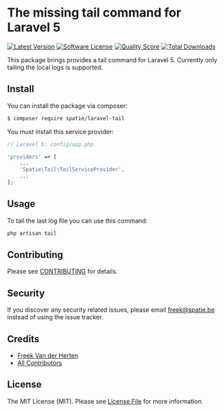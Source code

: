 # The missing tail command for Laravel 5

[![Latest Version](https://img.shields.io/github/release/spatie/laravel-tail.svg?style=flat-square)](https://github.com/freekmurze/laravel-tail/releases)
[![Software License](https://img.shields.io/badge/license-MIT-brightgreen.svg?style=flat-square)](LICENSE.md)
[![Quality Score](https://img.shields.io/scrutinizer/g/freekmurze/laravel-tail.svg?style=flat-square)](https://scrutinizer-ci.com/g/freekmurze/laravel-tail)
[![Total Downloads](https://img.shields.io/packagist/dt/spatie/laravel-tail.svg?style=flat-square)](https://packagist.org/packages/spatie/laravel-tail)

This package brings provides a tail command for Laravel 5. Currently only tailing the local logs is supported.

## Install

You can install the package via composer:

``` bash
$ composer require spatie/laravel-tail
```
You must install this service provider:
```php
// Laravel 5: config/app.php

'providers' => [
    ...
    'Spatie\Tail\TailServiceProvider',
    ...
];
```

## Usage
To tail the last log file you can use this command:
``` bash
php artisan tail
```

## Contributing

Please see [CONTRIBUTING](CONTRIBUTING.md) for details.

## Security

If you discover any security related issues, please email freek@spatie.be instead of using the issue tracker.

## Credits

- [Freek Van der Herten](https://github.com/freekmurze)
- [All Contributors](../../contributors)

## License

The MIT License (MIT). Please see [License File](LICENSE.md) for more information.
